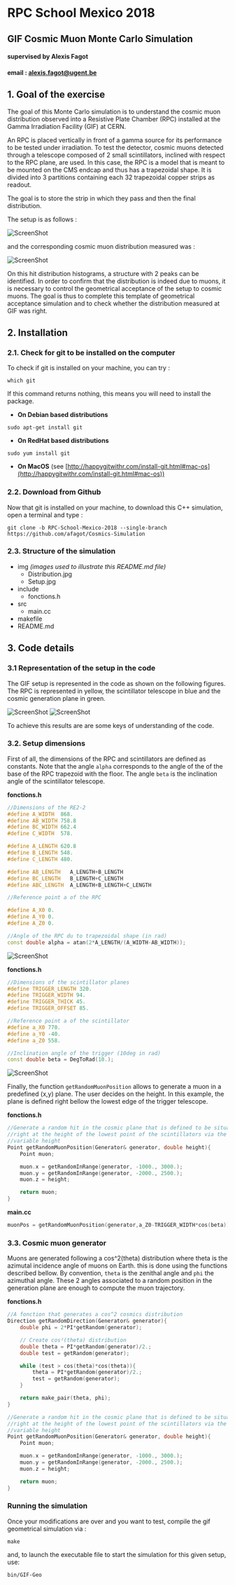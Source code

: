 # RPC School Mexico 2018
## GIF Cosmic Muon Monte Carlo Simulation
#### supervised by Alexis Fagot
#### email : alexis.fagot@ugent.be

## 1. Goal of the exercise

The goal of this Monte Carlo simulation is to understand the cosmic muon distribution observed into a Resistive Plate Chamber (RPC) installed at the Gamma Irradiation Facility (GIF) at CERN.

An RPC is placed vertically in front of a gamma source for its performance to be tested under irradiation. To test the detector, cosmic muons detected through a telescope composed of 2 small scintillators, inclined with respect to the RPC plane, are used. In this case, the RPC is a model that is meant to be mounted on the CMS endcap and thus has a trapezoidal shape. It is divided into 3 partitions containing each 32 trapezoidal copper strips as readout.

The goal is to store the strip in which they pass and then the final distribution.

The setup is as follows :

![ScreenShot](https://raw.github.com/afagot/Cosmics-Simulation/RPC-School-Mexico-2018/img/Setup.jpg)

and the corresponding cosmic muon distribution measured was :

![ScreenShot](https://raw.github.com/afagot/Cosmics-Simulation/RPC-School-Mexico-2018/img/Distribution.jpg)

On this hit distribution histograms, a structure with 2 peaks can be identified. In order to confirm that the distribution is indeed due to muons, it is necessary to control the geometrical acceptance of the setup to cosmic muons. The goal is thus to complete this template of geometrical acceptance simulation and to check whether the distribution measured at GIF was right.

## 2. Installation

### 2.1. Check for git to be installed on the computer

To check if git is installed on your machine, you can try :

    which git

If this command returns nothing, this means you will need to install the package.

- **On Debian based distributions**
```
sudo apt-get install git
```
- **On RedHat based distributions**
```
sudo yum install git
```
- **On MacOS** (see [http://happygitwithr.com/install-git.html#mac-os](http://happygitwithr.com/install-git.html#mac-os))


### 2.2. Download from Github

Now that git is installed on your machine, to download this C++ simulation, open a terminal and type :

    git clone -b RPC-School-Mexico-2018 --single-branch https://github.com/afagot/Cosmics-Simulation

### 2.3. Structure of the simulation

- img *(images used to illustrate this README.md file)*
  - Distribution.jpg
  - Setup.jpg
- include
  - fonctions.h
- src
  - main.cc
- makefile
- README.md

## 3. Code details

### 3.1 Representation of the setup in the code

The GIF setup is represented in the code as shown on the following figures. The RPC is represented in yellow, the scintillator telescope in blue and the cosmic generation plane in green.

![ScreenShot](https://raw.github.com/afagot/Cosmics-Simulation/RPC-School-Mexico-2018/img/3Dview1.png)
![ScreenShot](https://raw.github.com/afagot/Cosmics-Simulation/RPC-School-Mexico-2018/img/3Dview2.png)

To achieve this results are are some keys of understanding of the code.

### 3.2. Setup dimensions

First of all, the dimensions of the RPC and scintillators are defined as constants. Note that the angle `alpha` corresponds to the angle of the of the base of the RPC trapezoid with the floor. The angle `beta` is the inclination angle of the scintillator telescope.

**fonctions.h**
```c++
//Dimensions of the RE2-2
#define A_WIDTH  868.
#define AB_WIDTH 758.8
#define BC_WIDTH 662.4
#define C_WIDTH  578.

#define A_LENGTH 620.8
#define B_LENGTH 548.
#define C_LENGTH 480.

#define AB_LENGTH   A_LENGTH+B_LENGTH
#define BC_LENGTH   B_LENGTH+C_LENGTH
#define ABC_LENGTH  A_LENGTH+B_LENGTH+C_LENGTH

//Reference point a of the RPC

#define A_X0 0.
#define A_Y0 0.
#define A_Z0 0.

//Angle of the RPC du to trapezoidal shape (in rad)
const double alpha = atan(2*A_LENGTH/(A_WIDTH-AB_WIDTH));
```
![ScreenShot](https://raw.github.com/afagot/Cosmics-Simulation/RPC-School-Mexico-2018/img/RPC-dimensions.png)

**fonctions.h**
```c++
//Dimensions of the scintillator planes
#define TRIGGER_LENGTH 320.
#define TRIGGER_WIDTH 94.
#define TRIGGER_THICK 45.
#define TRIGGER_OFFSET 85.

//Reference point a of the scintillator
#define a_X0 770.
#define a_Y0 -40.
#define a_Z0 558.

//Inclination angle of the trigger (10deg in rad)
const double beta = DegToRad(10.);
```
![ScreenShot](https://raw.github.com/afagot/Cosmics-Simulation/RPC-School-Mexico-2018/img/Trigger-dimensions.png)

Finally, the function `getRandomMuonPosition` allows to generate a muon in a predefined (x,y) plane. The user decides on the height. In this example, the plane is defined right bellow the lowest edge of the trigger telescope.

**fonctions.h**
```c++
//Generate a random hit in the cosmic plane that is defined to be situated
//right at the height of the lowest point of the scintillators via the
//variable height
Point getRandomMuonPosition(Generator& generator, double height){
    Point muon;

    muon.x = getRandomInRange(generator, -1000., 3000.);
    muon.y = getRandomInRange(generator, -2000., 2500.);
    muon.z = height;

    return muon;
}
```

**main.cc**
```c++
muonPos = getRandomMuonPosition(generator,a_Z0-TRIGGER_WIDTH*cos(beta));
```

### 3.3. Cosmic muon generator

Muons are generated following a cos^2(theta) distribution where theta is the azimutal incidence angle of muons on Earth. this is done using the functions described bellow. By convention, `theta` is the zenithal angle and `phi` the azimuthal angle. These 2 angles associated to a random position in the generation plane are enough to compute the muon trajectory.

**fonctions.h**
```c++
//A fonction that generates a cos^2 cosmics distribution
Direction getRandomDirection(Generator& generator){
    double phi = 2*PI*getRandom(generator);

    // Create cos²(theta) distribution
    double theta = PI*getRandom(generator)/2.;
    double test = getRandom(generator);

    while (test > cos(theta)*cos(theta)){
        theta = PI*getRandom(generator)/2.;
        test = getRandom(generator);
    }

    return make_pair(theta, phi);
}

//Generate a random hit in the cosmic plane that is defined to be situated
//right at the height of the lowest point of the scintillators via the
//variable height
Point getRandomMuonPosition(Generator& generator, double height){
    Point muon;

    muon.x = getRandomInRange(generator, -1000., 3000.);
    muon.y = getRandomInRange(generator, -2000., 2500.);
    muon.z = height;

    return muon;
}
```

### Running the simulation

Once your modifications are over and you want to test, compile the gif geometrical simulation via :

    make

and, to launch the executable file to start the simulation for this given setup, use:

    bin/GIF-Geo
